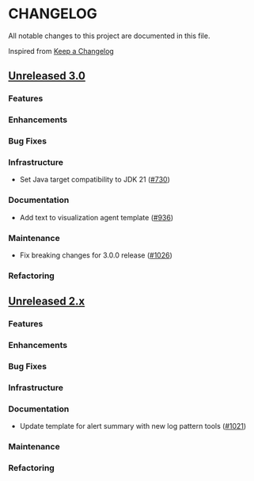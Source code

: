 # CHANGELOG
All notable changes to this project are documented in this file.

Inspired from [Keep a Changelog](https://keepachangelog.com/en/1.1.0/)

## [Unreleased 3.0](https://github.com/opensearch-project/flow-framework/compare/2.x...HEAD)
### Features
### Enhancements
### Bug Fixes
### Infrastructure
- Set Java target compatibility to JDK 21 ([#730](https://github.com/opensearch-project/flow-framework/pull/730))

### Documentation
- Add text to visualization agent template ([#936](https://github.com/opensearch-project/flow-framework/pull/936))

### Maintenance
- Fix breaking changes for 3.0.0 release ([#1026](https://github.com/opensearch-project/flow-framework/pull/1026))

### Refactoring

## [Unreleased 2.x](https://github.com/opensearch-project/flow-framework/compare/2.18...2.x)
### Features
### Enhancements
### Bug Fixes
### Infrastructure
### Documentation
- Update template for alert summary with new log pattern tools ([#1021](https://github.com/opensearch-project/flow-framework/pull/1021))

### Maintenance
### Refactoring

